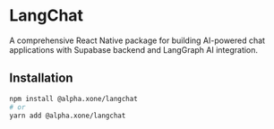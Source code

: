 # LangChat

A comprehensive React Native package for building AI-powered chat applications with Supabase backend and LangGraph AI integration.

## Installation

```sh
npm install @alpha.xone/langchat
# or
yarn add @alpha.xone/langchat
```
